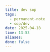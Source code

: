 ```yaml
---
title: dev sop
tags:
  - permanent-note
  - sop/dev
date: 2025-04-18
time: 13:53
aliases: 
done: false
---
```




